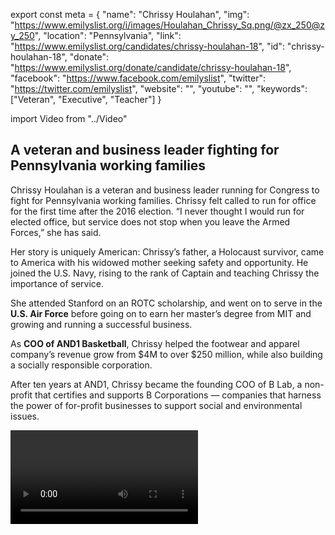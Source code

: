 export const meta = {
  "name": "Chrissy Houlahan",
  "img": "https://www.emilyslist.org/i/images/Houlahan_Chrissy_Sq.png/@zx_250@zy_250",
  "location": "Pennsylvania",
  "link": "https://www.emilyslist.org/candidates/chrissy-houlahan-18",
  "id": "chrissy-houlahan-18",
  "donate": "https://www.emilyslist.org/donate/candidate/chrissy-houlahan-18",
  "facebook": "https://www.facebook.com/emilyslist",
  "twitter": "https://twitter.com/emilyslist",
  "website": "",
  "youtube": "",
  "keywords": ["Veteran", "Executive", "Teacher"]
}

import Video from "../Video"

## A veteran and business leader fighting for Pennsylvania working families

Chrissy Houlahan is a veteran and business leader running for Congress to fight for Pennsylvania working families. Chrissy felt called to run for office for the first time after the 2016 election. “I never thought I would run for elected office, but service does not stop when you leave the Armed Forces,” she has said.

Her story is uniquely American: Chrissy’s father, a Holocaust survivor, came to America with his widowed mother seeking safety and opportunity. He joined the U.S. Navy, rising to the rank of Captain and teaching Chrissy the importance of service.

She attended Stanford on an ROTC scholarship, and went on to serve in the **U.S. Air Force** before going on to earn her master’s degree from MIT and growing and running a successful business.

As **COO of AND1 Basketball**, Chrissy helped the footwear and apparel company’s revenue grow from $4M to over $250 million, while also building a socially responsible corporation.

After ten years at AND1, Chrissy became the founding COO of B Lab, a non-profit that certifies and supports B Corporations — companies that harness the power of for-profit businesses to support social and environmental issues.

<Video id="96GG4EwAt4g" />

Always seeking more ways to give back, in 2011 Chrissy took a year to **teach 11th grade chemistry** in North Philadelphia through Teach for America. Most recently, she has served as President and COO/CFO of Springboard Collaborative, an educational organization focused on early childhood literacy.

Chrissy lives with her husband Bart in Chester County, where they raised their two grown daughters. She is running to bring her business savvy and commitment to public service to Washington, to stand up to Donald Trump, and fight for the people in her community.

## A powerful advocate for expanding economic opportunity

As a business leader, Chrissy has helped create hundreds of jobs in Southeastern Pennsylvania. In Congress, she will fight for policies that expand economic opportunity for all Pennsylvanians — and against policies that benefit special interests at the expense of working families. She is a powerful advocate for expanding economic opportunity and for promoting economic security: “We must also ensure that businesses pay a living wage, that equal work gets equal pay, and that the workplace respects the dignity of its employees,” she has said. Chrissy knows from her extensive business experience that working families can succeed when they have access to quality health care. She is a vocal critic of the Republicans’ cruel plan to undo the progress we’ve worked so hard to make, causing 23 million Americans to lose their insurance, and turning back the clock on women’s rights to make their own decisions about their reproductive health. As one of the original team at B Lab (which created B Corporations), Chrissy knows firsthand the positive impact that successful businesses’ sustainability practices can have on our communities and our shared future. In Congress, she will champion policies that grow our economy, while respecting and protecting employees, the community and the environment. Chrissy is a champion for Pennsylvania students and their families. She will fight for policies that prepare our students to thrive in tomorrow’s economy, and to ensure that our country is investing in our future.

## An opportunity to win a new district and take back the House

Chrissy is running in Pennsylvania’s newly-drawn 6th District, a now-open seat created in February when the Pennsylvania Supreme Court overturned an unconstitutional Republican gerrymander that kept working families’ voices from being heard in the halls of power. Pennsylvania currently has the largest congressional delegation that is all men, and when elected, Chrissy will give the millions of Pennsylvania women a new voice in Washington. With control of the House at stake in 2018, this race is a must-win for Democrats, and Chrissy has what it takes to win. Let's show her the full support of the EMILY’s List community as she fights to defend our American values, expand economic opportunity, and give Pennsylvania women and families a powerful new voice in Congress.
